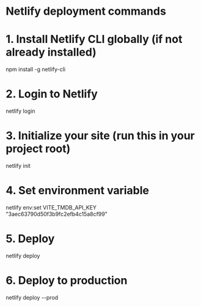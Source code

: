 # Netlify deployment commands

# 1. Install Netlify CLI globally (if not already installed)
npm install -g netlify-cli

# 2. Login to Netlify
netlify login

# 3. Initialize your site (run this in your project root)
netlify init

# 4. Set environment variable
netlify env:set VITE_TMDB_API_KEY "3aec63790d50f3b9fc2efb4c15a8cf99"

# 5. Deploy
netlify deploy

# 6. Deploy to production
netlify deploy --prod